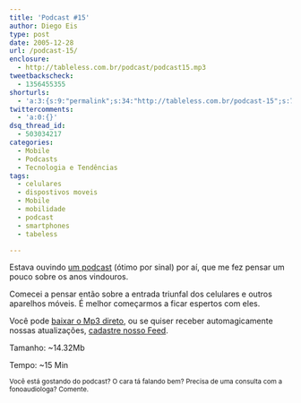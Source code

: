 ```yaml
---
title: 'Podcast #15'
author: Diego Eis
type: post
date: 2005-12-28
url: /podcast-15/
enclosure:
  - http://tableless.com.br/podcast/podcast15.mp3
tweetbackscheck:
  - 1356455355
shorturls:
  - 'a:3:{s:9:"permalink";s:34:"http://tableless.com.br/podcast-15";s:7:"tinyurl";s:26:"http://tinyurl.com/3kyb4pd";s:4:"isgd";s:19:"http://is.gd/qMBtCj";}'
twittercomments:
  - 'a:0:{}'
dsq_thread_id:
  - 503034217
categories:
  - Mobile
  - Podcasts
  - Tecnologia e Tendências
tags:
  - celulares
  - dispostivos moveis
  - Mobile
  - mobilidade
  - podcast
  - smartphones
  - tabeless

---
```

Estava ouvindo [um podcast][1] (ótimo por sinal) por aí, que me fez pensar um pouco sobre os anos vindouros.
  
Comecei a pensar então sobre a entrada triunfal dos celulares e outros aparelhos móveis. É melhor começarmos a ficar espertos com eles.

Você pode [baixar o Mp3 direto][2], ou se quiser receber automagicamente nossas atualizações, [cadastre nosso Feed][3].

Tamanho: ~14.32Mb
  
Tempo: ~15 Min

<small>Você está gostando do podcast? O cara tá falando bem? Precisa de uma consulta com a fonoaudiologa? Comente.</small>

 [1]: http://usina.com/rodaeavisa/
 [2]: http://tableless.com.br/podcast/podcast15.mp3
 [3]: http://tableless.com.br/feed/